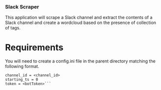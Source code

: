 ### Slack Scraper

This application will scrape a Slack channel and extract the contents of a Slack channel and create a wordcloud based on the presence of collection of tags.

# Requirements

You will need to create a config.ini file in the parent directory matching the following format.
```[slack]
channel_id = <channel_id>
starting_ts = 0
token = <botToken>```